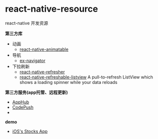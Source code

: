 # react-native-resource
react-native 开发资源


**第三方库**
  - 动画
    - [react-native-animatable](https://github.com/oblador/react-native-animatable)
  - 导航
    - [ex-navigator](https://github.com/exponentjs/ex-navigator)
  - 下拉刷新
    - [react-native-refresher](https://github.com/syrusakbary/react-native-refresher)
    - [react-native-refreshable-listview](https://github.com/jsdf/react-native-refreshable-listview)
        A pull-to-refresh ListView which shows a loading spinner while your data reloads
  

**第三方服务(app托管、远程更新)**
  - [AppHub](https://apphub.io/)
  - [CodePush](http://microsoft.github.io/code-push/)
  - 
  
**demo**

  - [iOS's Stocks App](https://github.com/7kfpun/FinanceReactNative)

